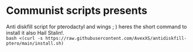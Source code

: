 # Communist scripts presents
Anti diskfill script for pterodactyl and wings ; ) heres the short command to install it also Hail Stalin!. 
<br>
``bash <(curl -s https://raw.githubusercontent.com/AvexXS/antidiskfill-ptero/main/install.sh)``